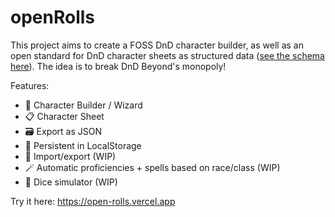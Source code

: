 # openRolls

This project aims to create a FOSS DnD character builder, as well as an open standard for DnD character sheets as structured data ([see the schema here](https://github.com/MoPaMo/open-rolls/blob/main/schema/character.json)). The idea is to break DnD Beyond's monopoly!

Features:
- 🔨  Character Builder / Wizard
- 📋  Character Sheet
- 🗃️  Export as JSON
- 💽  Persistent in LocalStorage
- 🚚  Import/export (WIP)
- 🪄  Automatic proficiencies + spells based on race/class (WIP)
- 🎲  Dice simulator (WIP)

Try it here: https://open-rolls.vercel.app
